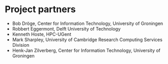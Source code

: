 # Project partners

* Bob Dröge, Center for Information Technology, University of Groningen
* Robbert Eggermont, Delft University of Technology
* Kenneth Hoste, HPC-UGent
* Mark Sharpley, University of Cambridge Research Computing Services Division
* Henk-Jan Zilverberg, Center for Information Technology, University of Groningen
